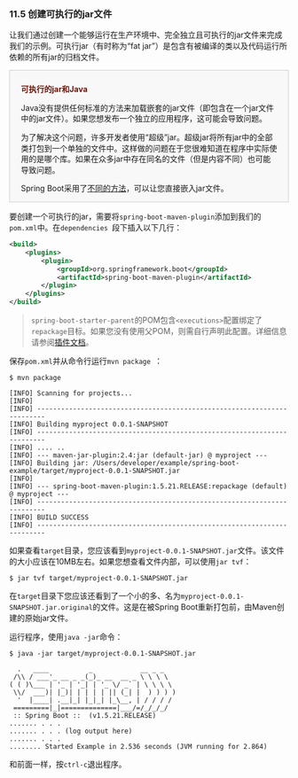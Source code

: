 ### 11.5 创建可执行的jar文件

让我们通过创建一个能够运行在生产环境中、完全独立且可执行的jar文件来完成我们的示例。可执行jar（有时称为“fat jar”）是包含有被编译的类以及代码运行所依赖的所有jar的归档文件。

<div style="background-color: #F8F8F8;border: 1px solid #CCCCCC;line-height: 1.4;padding: 0 20px;margin-bottom: 15px;">
<p style="font-weight: bold;color: #6D180B;padding-top: 10px;">可执行的jar和Java</p>
<p>Java没有提供任何标准的方法来加载嵌套的jar文件（即包含在一个jar文件中的jar文件）。如果您想发布一个独立的应用程序，这可能会导致问题。
</p><p>
为了解决这个问题，许多开发者使用“超级”jar。超级jar将所有jar中的全部类打包到一个单独的文件中。这样做的问题在于您很难知道在程序中实际使用的是哪个库。如果在众多jar中存在同名的文件（但是内容不同）也可能导致问题。
</p><p>
Spring Boot采用了<a href="../X.Appendices/E.The_executable_jar_format.md">不同的方法</a>，可以让您直接嵌入jar文件。</p>
</div>

要创建一个可执行的jar，需要将`spring-boot-maven-plugin`添加到我们的`pom.xml`中。在`dependencies `段下插入以下几行：

```xml
<build>
    <plugins>
        <plugin>
            <groupId>org.springframework.boot</groupId>
            <artifactId>spring-boot-maven-plugin</artifactId>
        </plugin>
    </plugins>
</build>
```

>`spring-boot-starter-parent`的POM包含`<executions>`配置绑定了`repackage`目标。如果您没有使用父POM，则需自行声明此配置。详细信息请参阅[插件文档](https://docs.spring.io/spring-boot/docs/1.5.7.RELEASE/maven-plugin/usage.html)。

保存`pom.xml`并从命令行运行`mvn package `：

```
$ mvn package

[INFO] Scanning for projects...
[INFO]
[INFO] ------------------------------------------------------------------------
[INFO] Building myproject 0.0.1-SNAPSHOT
[INFO] ------------------------------------------------------------------------
[INFO] .... ..
[INFO] --- maven-jar-plugin:2.4:jar (default-jar) @ myproject ---
[INFO] Building jar: /Users/developer/example/spring-boot-example/target/myproject-0.0.1-SNAPSHOT.jar
[INFO]
[INFO] --- spring-boot-maven-plugin:1.5.21.RELEASE:repackage (default) @ myproject ---
[INFO] ------------------------------------------------------------------------
[INFO] BUILD SUCCESS
[INFO] ------------------------------------------------------------------------
```

如果查看`target`目录，您应该看到`myproject-0.0.1-SNAPSHOT.jar`文件。该文件的大小应该在10MB左右。如果您想查看文件内部，可以使用`jar tvf`：

```
$ jar tvf target/myproject-0.0.1-SNAPSHOT.jar
```

在`target`目录下您应该还看到了一个小的多、名为`myproject-0.0.1-SNAPSHOT.jar.original`的文件。这是在被Spring Boot重新打包前，由Maven创建的原始jar文件。

运行程序，使用`java -jar`命令：

```
$ java -jar target/myproject-0.0.1-SNAPSHOT.jar

  .   ____          _            __ _ _
 /\\ / ___'_ __ _ _(_)_ __  __ _ \ \ \ \
( ( )\___ | '_ | '_| | '_ \/ _` | \ \ \ \
 \\/  ___)| |_)| | | | | || (_| |  ) ) ) )
  '  |____| .__|_| |_|_| |_\__, | / / / /
 =========|_|==============|___/=/_/_/_/
 :: Spring Boot ::  (v1.5.21.RELEASE)
....... . . .
....... . . . (log output here)
....... . . .
........ Started Example in 2.536 seconds (JVM running for 2.864)
```

和前面一样，按`ctrl-c`退出程序。
